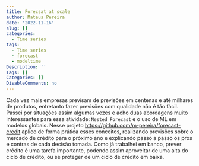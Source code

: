 ```yaml
---
title: Forecsat at scale
author: Mateus Pereira
date: '2022-11-16'
slug: []
categories:
  - Time series
tags:
  - Time series
  - forecast
  - modeltime
Description: ''
Tags: []
Categories: []
DisableComments: no
---
```


Cada vez mais empresas previsam de previsões em centenas e até milhares de produtos, entretanto fazer previsões com qualidade não é tão fácil. Passei por situações assim algumas vezes e acho duas abordagens muito interessantes para essa atividade: `Nested Forecast` e o uso de ML em modelos globais. Nesse projeto <https://github.com/m-pereira/forecast-credit> aplico de forma prática esses conceitos, realizando previsões sobre o mercado de crédito para o próximo ano e explicando passo a passo os prós e contras de cada decisão tomada. Como já trabalhei em banco, prever crédito é uma tarefa importante, podendo assim aproveitar de uma alta do ciclo de crédito, ou se proteger de um ciclo de crédito em baixa.





